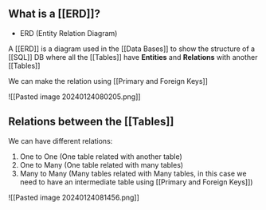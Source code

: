 
## What is a [[ERD]]?

* ERD (Entity Relation Diagram)

A [[ERD]] is a diagram used in the [[Data Bases]] to show the structure of a [[SQL]] DB where all the [[Tables]] have **Entities** and **Relations** with another [[Tables]]

We can make the relation using [[Primary and Foreign Keys]]

![[Pasted image 20240124080205.png]]

## Relations between the [[Tables]]

We can have different relations:

1. One to One (One table related with another table)
2. One to Many  (One table related with many tables)
3. Many to Many (Many tables related with Many tables, in this case we need to have an intermediate table using [[Primary and Foreign Keys]]) 

![[Pasted image 20240124081456.png]]
